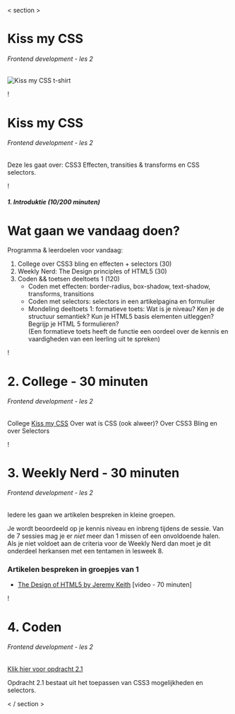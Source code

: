 < section >
# Kiss my CSS
###### Frontend development - les 2

<img src="http://static.neatoshop.com/images/product/72/6872/Kiss-My-CSS_35593-l.jpg?v=35593" alt="Kiss my CSS t-shirt">

!

# Kiss my CSS
###### Frontend development - les 2
Deze les gaat over:  CSS3 Effecten, transities & transforms en CSS selectors. 


!

##### 1. Introduktie (10/200 minuten)
# Wat gaan we vandaag doen?

Programma & leerdoelen voor vandaag:

1. College over CSS3 bling en effecten + selectors (30)
2. Weekly Nerd: The Design principles of HTML5 (30)
3. Coden && toetsen deeltoets 1 (120)
	- Coden met effecten: border-radius, box-shadow, text-shadow, transforms, transitions
	- Coden met selectors: selectors in een artikelpagina en formulier
	- Mondeling deeltoets 1: formatieve toets: Wat is je niveau? Ken je de structuur semantiek? Kun je HTML5 basis elementen uitleggen? Begrijp je HTML 5 formulieren?  
(Een formatieve toets heeft de functie een oordeel over de kennis en vaardigheden van een leerling uit te spreken)


!

# 2. College - 30 minuten
###### Frontend development - les 2

College [Kiss my CSS](http://cmda.github.io/FED1/Colleges/les2-kiss-my-CSS/index.html#/)
Over wat is CSS (ook alweer)? Over CSS3 Bling en over Selectors


!

# 3. Weekly Nerd - 30 minuten
###### Frontend development - les 2
Iedere les gaan we artikelen bespreken in kleine groepen. 

Je wordt beoordeeld op je kennis niveau en inbreng tijdens de sessie. 
Van de 7 sessies mag je er *niet* meer dan 1 missen of een onvoldoende halen. 
Als je niet voldoet aan de criteria voor de Weekly Nerd 
dan moet je dit onderdeel herkansen met een tentamen in lesweek 8.

### Artikelen bespreken in groepjes van 1

* [The Design of HTML5 by Jeremy Keith](https://vimeo.com/15755349) [video - 70 minuten]



!

# 4. Coden
###### Frontend development - les 2

[Klik hier voor opdracht 2.1](http://cmda.github.io/FED1/Presentaties/les2-opdrachten.html)

Opdracht 2.1 bestaat uit het toepassen van CSS3 mogelijkheden en selectors.

< / section >


